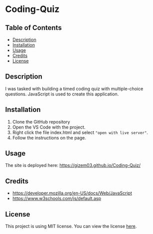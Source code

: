 # Coding-Quiz

## Table of Contents

- [Description](#description)
- [Installation](#installation)
- [Usage](#usage)
- [Credits](#credits)
- [License](#license)

## Description

I was tasked with building a timed coding quiz with multiple-choice questions. JavaScript is used to create this application.

## Installation

1. Clone the GitHub repository
2. Open the VS Code with the project.
3. Right click the file index.html and select `"open with live server"`.
4. Follow the instructions on the page.

## Usage

The site is deployed here: https://gizem03.github.io/Coding-Quiz/

## Credits

- https://developer.mozilla.org/en-US/docs/Web/JavaScript
- https://www.w3schools.com/js/default.asp

## License

This project is using MIT license. You can view the license [here](license.txt).
